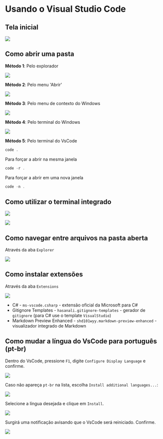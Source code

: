 # Usando o Visual Studio Code

## Tela inicial

![](000003.png)

## Como abrir uma pasta

**Método 1**: Pelo explorador

![](000005.png)

**Método 2**: Pelo menu 'Abrir'

![](000006.png)

**Método 3**: Pelo menu de contexto do Windows

![](000007.png)

**Método 4**: Pelo terminal do Windows

![](000008.png)

**Método 5**: Pelo terminal do VsCode

```powershell
code .
```

Para forçar a abrir na mesma janela

```powershell
code -r .
```

Para forçar a abrir em uma nova janela

```powershell
code -n .
```

## Como utilizar o terminal integrado

![](000009.png)

![](000010.png)

## Como navegar entre arquivos na pasta aberta

Através da aba `Explorer`

![](000011.png)

## Como instalar extensões

Através da aba `Extensions`

![](000004.png)

- C# - `ms-vscode.csharp` - extensão oficial da Microsoft para C#
- Gitignore Templates - `hasanali.gitignore-templates` - gerador de `gitignore` (para C# use o template `VisualStudio`)
- Markdown Preview Enhanced - `shd101wyy.markdown-preview-enhanced` - visualizador integrado de Markdown

## Como mudar a língua do VsCode para português (pt-br)

Dentro do VsCode, pressione `F1`, digite `Configure Display Language` e confirme.

![](000034.png)

Caso não apareça `pt-br` na lista, escolha `Install additional languages...`:

![](000036.png)

Selecione a língua desejada e clique em `Install`.

![](000037.png)

Surgirá uma notificação avisando que o VsCode será reiniciado. Confirme.

![](000038.png)